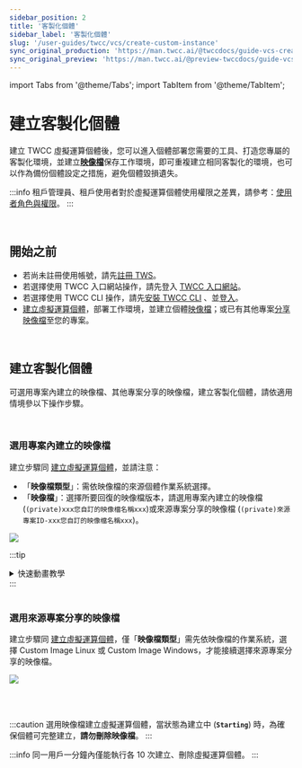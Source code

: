 ```yaml
---
sidebar_position: 2
title: '客製化個體'
sidebar_label: '客製化個體'
slug: '/user-guides/twcc/vcs/create-custom-instance'
sync_original_production: 'https://man.twcc.ai/@twccdocs/guide-vcs-create-custom-instance-zh' 
sync_original_preview: 'https://man.twcc.ai/@preview-twccdocs/guide-vcs-create-custom-instance-zh' 
---
```


import Tabs from '@theme/Tabs';
import TabItem from '@theme/TabItem';

# 建立客製化個體

建立 TWCC 虛擬運算個體後，您可以進入個體部署您需要的工具、打造您專屬的客製化環境，並建立[**映像檔**](/user-guides/twcc/vcs/instances/details/create-image.md)保存工作環境，即可重複建立相同客製化的環境，也可以作為備份個體設定之措施，避免個體毀損遺失。

:::info
租戶管理員、租戶使用者對於虛擬運算個體使用權限之差異，請參考：[<ins>使用者角色與權限</ins>](https://man.twcc.ai/@twsdocs/role-main-zh)。
:::

<br/>

## 開始之前

- 若尚未註冊使用帳號，請先[註冊 TWS](/user-guides/tws-member-center/manage-member-accounts/sign-up-for-tws.md)。
- 若選擇使用 TWCC 入口網站操作，請先登入 [TWCC 入口網站](https://tws.twcc.ai/)。
- 若選擇使用 TWCC CLI 操作，請先[安裝 TWCC CLI](https://github.com/twcc/TWCC-CLI) 、並[登入](https://github.com/twcc/TWCC-CLI)。
- [建立虛擬運算個體](/docs/user-guides/twcc/vcs/instances/create-instances)，部署工作環境，並建立個體[映像檔](/user-guides/twcc/vcs/instances/details/create-image.md)；或已有其他專案[分享映像檔](/docs/user-guides/twcc/vcs/images/manage-images.md#分享映像檔分享管理)至您的專案。

<br/>


## 建立客製化個體

可選用專案內建立的映像檔、其他專案分享的映像檔，建立客製化個體，請依適用情境參以下操作步驟。

<br/>

### 選用專案內建立的映像檔

<Tabs>

<TabItem value="TWCC 入口網站" label="TWCC 入口網站">

建立步驟同 [<ins>建立虛擬運算個體</ins>](/user-guides/twcc/vcs/instances/create/create-instances.md)，並請注意：
- 「**映像檔類型**」：需依映像檔的來源個體作業系統選擇。
- 「**映像檔**」：選擇所要回復的映像檔版本，請選用專案內建立的映像檔 (`(private)xxx您自訂的映像檔名稱xxx`)或來源專案分享的映像檔 (`(private)來源專案ID-xxx您自訂的映像檔名稱xxx`)。
    
![](https://cos.twcc.ai/SYS-MANUAL/uploads/upload_020639a28b42ede29aa4ca4ceb1612a5.png)

:::tip
<details>

<summary> 快速動畫教學 <i class="fa fa-file-video-o" aria-hidden="true"></i> </summary>

![](https://i.imgur.com/XLTl6xa.gif)

</details>
:::

</TabItem>

<TabItem value="TWCC CLI" label="TWCC CLI(TBD)">

<br/>

</TabItem>

</Tabs>

<br/>


### 選用來源專案分享的映像檔

<Tabs>

<TabItem value="TWCC 入口網站" label="TWCC 入口網站">

建立步驟同 [建立虛擬運算個體](/user-guides/twcc/vcs/instances/create/create-instances.md)，僅「**映像檔類型**」需先依映像檔的作業系統，選擇 Custom Image Linux 或 Custom Image Windows，才能接續選擇來源專案分享的映像檔。
    
![](https://cos.twcc.ai/SYS-MANUAL/uploads/upload_cbe7e981b40b59d824db31876356bddf.png)

</TabItem>

<TabItem value="TWCC CLI" label="TWCC CLI(TBD)">

<br/>

</TabItem>

</Tabs>

<br/>

:::caution
選用映像檔建立虛擬運算個體，當狀態為建立中 (**`Starting`**) 時，為確保個體可完整建立，**請勿刪除映像檔**。
:::

:::info
同一用戶一分鐘內僅能執行各 10 次建立、刪除虛擬運算個體。
:::